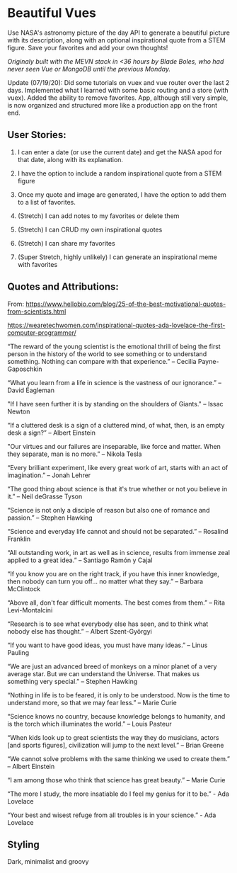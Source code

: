 # Beautiful Vues

Use NASA's astronomy picture of the day API to generate a beautiful picture with its description, along with an optional inspirational quote from a STEM figure.  Save your favorites and add your own thoughts!

*Originaly built with the MEVN stack in <36 hours by Blade Boles, who had never seen Vue or MongoDB until the previous Monday.*

Update (07/19/20): Did some tutorials on vuex and vue router over the last 2 days.  Implemented what I learned with some basic routing and a store (with vuex).  Added the ability to remove favorites.  App, although still very simple, is now organized and structured more like a production app on the front end.


## User Stories:

1. I can enter a date (or use the current date) and get the NASA apod for that date, along with its explanation.  

2. I have the option to include a random inspirational quote from a STEM figure

3. Once my quote and image are generated, I have the option to add them to a list of favorites.

4. (Stretch) I can add notes to my favorites or delete them

5. (Stretch) I can CRUD my own inspirational quotes

6. (Stretch) I can share my favorites

7. (Super Stretch, highly unlikely) I can generate an inspirational meme with favorites

## Quotes and Attributions: 

From: https://www.hellobio.com/blog/25-of-the-best-motivational-quotes-from-scientists.html

https://wearetechwomen.com/inspirational-quotes-ada-lovelace-the-first-computer-programmer/

“The reward of the young scientist is the emotional thrill of being the first person in the history of the world to see something or to understand something. Nothing can compare with that experience.” – Cecilia Payne-Gaposchkin

“What you learn from a life in science is the vastness of our ignorance.” – David Eagleman

"If I have seen further it is by standing on the shoulders of Giants." – Issac Newton

“If a cluttered desk is a sign of a cluttered mind, of what, then, is an empty desk a sign?” – Albert Einstein

"Our virtues and our failures are inseparable, like force and matter. When they separate, man is no more.” – Nikola Tesla

“Every brilliant experiment, like every great work of art, starts with an act of imagination.” – Jonah Lehrer

“The good thing about science is that it's true whether or not you believe in it.” – Neil deGrasse Tyson

“Science is not only a disciple of reason but also one of romance and passion.” – Stephen Hawking

“Science and everyday life cannot and should not be separated.” – Rosalind Franklin

“All outstanding work, in art as well as in science, results from immense zeal applied to a great idea.” – Santiago Ramón y Cajal

“If you know you are on the right track, if you have this inner knowledge, then nobody can turn you off... no matter what they say.” – Barbara McClintock

“Above all, don't fear difficult moments. The best comes from them.” – Rita Levi-Montalcini

“Research is to see what everybody else has seen, and to think what nobody else has thought.” – Albert Szent-Györgyi

“If you want to have good ideas, you must have many ideas.” – Linus Pauling

“We are just an advanced breed of monkeys on a minor planet of a very average star. But we can understand the Universe. That makes us something very special.” – Stephen Hawking

“Nothing in life is to be feared, it is only to be understood. Now is the time to understand more, so that we may fear less.” – Marie Curie

“Science knows no country, because knowledge belongs to humanity, and is the torch which illuminates the world.” – Louis Pasteur

“When kids look up to great scientists the way they do musicians, actors [and sports figures], civilization will jump to the next level.” – Brian Greene

“We cannot solve problems with the same thinking we used to create them.” – Albert Einstein

“I am among those who think that science has great beauty.” – Marie Curie

“The more I study, the more insatiable do I feel my genius for it to be.” - Ada Lovelace

“Your best and wisest refuge from all troubles is in your science.” - Ada Lovelace

## Styling

Dark, minimalist and groovy
